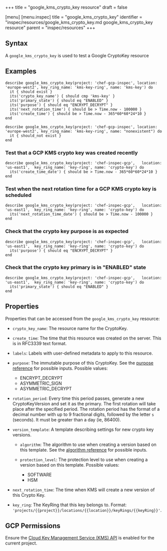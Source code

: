 +++
title = "google_kms_crypto_key resource"
draft = false

[menu]
  [menu.inspec]
    title = "google_kms_crypto_key"
    identifier = "inspec/resources/google_kms_crypto_key.md google_kms_crypto_key resource"
    parent = "inspec/resources"
+++


## Syntax
A `google_kms_crypto_key` is used to test a Google CryptoKey resource

## Examples
```
describe google_kms_crypto_key(project: 'chef-gcp-inspec', location: 'europe-west2', key_ring_name: 'kms-key-ring', name: 'kms-key') do
  it { should exist }
  its('crypto_key_name') { should cmp 'kms-key' }
  its('primary_state') { should eq "ENABLED" }
  its('purpose') { should eq "ENCRYPT_DECRYPT" }
  its('next_rotation_time') { should be > Time.now - 100000 }
  its('create_time') { should be > Time.now - 365*60*60*24*10 }
end

describe google_kms_crypto_key(project: 'chef-gcp-inspec', location: 'europe-west2', key_ring_name: 'kms-key-ring', name: "nonexistent") do
  it { should_not exist }
end
```

### Test that a GCP KMS crypto key was created recently

    describe google_kms_crypto_key(project: 'chef-inspec-gcp',   location: 'us-east1',  key_ring_name: 'key-ring', name: 'crypto-key') do
      its('create_time_date') { should be > Time.now - 365*60*60*24*10 }
    end

### Test when the next rotation time for a GCP KMS crypto key is scheduled

    describe google_kms_crypto_key(project: 'chef-inspec-gcp',   location: 'us-east1',  key_ring_name: 'key-ring', name: 'crypto-key') do
      its('next_rotation_time_date') { should be > Time.now - 100000 }
    end
    
### Check that the crypto key purpose is as expected
    
    describe google_kms_crypto_key(project: 'chef-inspec-gcp',   location: 'us-east1',  key_ring_name: 'key-ring', name: 'crypto-key') do
      its('purpose') { should eq "ENCRYPT_DECRYPT" }
    end

### Check that the crypto key primary is in "ENABLED" state
    
    describe google_kms_crypto_key(project: 'chef-inspec-gcp',   location: 'us-east1',  key_ring_name: 'key-ring', name: 'crypto-key') do
      its('primary_state') { should eq "ENABLED" }
    end

## Properties
Properties that can be accessed from the `google_kms_crypto_key` resource:


  * `crypto_key_name`: The resource name for the CryptoKey.

  * `create_time`: The time that this resource was created on the server. This is in RFC3339 text format.

  * `labels`: Labels with user-defined metadata to apply to this resource.

  * `purpose`: The immutable purpose of this CryptoKey. See the [purpose reference](https://cloud.google.com/kms/docs/reference/rest/v1/projects.locations.keyRings.cryptoKeys#CryptoKeyPurpose) for possible inputs.
  Possible values:
    * ENCRYPT_DECRYPT
    * ASYMMETRIC_SIGN
    * ASYMMETRIC_DECRYPT

  * `rotation_period`: Every time this period passes, generate a new CryptoKeyVersion and set it as the primary. The first rotation will take place after the specified period. The rotation period has the format of a decimal number with up to 9 fractional digits, followed by the letter `s` (seconds). It must be greater than a day (ie, 86400).

  * `version_template`: A template describing settings for new crypto key versions.

    * `algorithm`: The algorithm to use when creating a version based on this template. See the [algorithm reference](https://cloud.google.com/kms/docs/reference/rest/v1/CryptoKeyVersionAlgorithm) for possible inputs.

    * `protection_level`: The protection level to use when creating a version based on this template.
    Possible values:
      * SOFTWARE
      * HSM

  * `next_rotation_time`: The time when KMS will create a new version of this Crypto Key.

  * `key_ring`: The KeyRing that this key belongs to. Format: `'projects/{{project}}/locations/{{location}}/keyRings/{{keyRing}}'`.


## GCP Permissions

Ensure the [Cloud Key Management Service (KMS) API](https://console.cloud.google.com/apis/library/cloudkms.googleapis.com/) is enabled for the current project.
